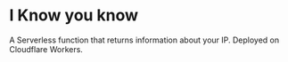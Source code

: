 # I Know you know

A Serverless function that returns information about your IP. Deployed on Cloudflare Workers.
